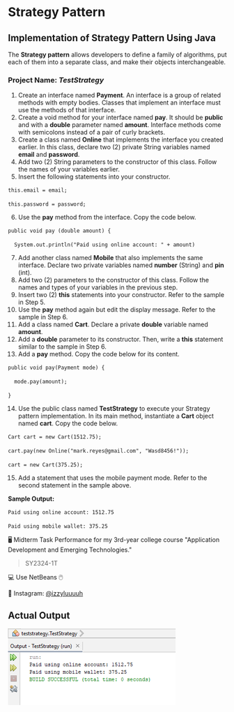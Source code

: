 # Strategy Pattern
## Implementation of Strategy Pattern Using Java

The **Strategy pattern** allows developers to define a family of algorithms, put each of them into a separate class, and make their objects interchangeable.

### Project Name: *TestStrategy*

1. Create an interface named **Payment**. An interface is a group of related methods with empty bodies. Classes that implement an interface must use the methods of that interface.
2. Create a void method for your interface named **pay**. It should be **public** and with a **double** parameter named **amount**. Interface methods come with semicolons instead of a pair of curly brackets.
3. Create a class named **Online** that implements the interface you created earlier. In this class, declare two (2) private String variables named **email** and **password**.
4. Add two (2) String parameters to the constructor of this class. Follow the names of your variables earlier.
5. Insert the following statements into your constructor.
```
this.email = email;

this.password = password;
```
6. Use the **pay** method from the interface. Copy the code below.
```
public void pay (double amount) {

  System.out.println("Paid using online account: " + amount)
```
7. Add another class named **Mobile** that also implements the same interface. Declare two private variables named **number** (String) and **pin** (int).
8. Add two (2) parameters to the constructor of this class. Follow the names and types of your variables in the previous step.
9. Insert two (2) **this** statements into your constructor. Refer to the sample in Step 5.
10. Use the **pay** method again but edit the display message. Refer to the sample in Step 6.
11. Add a class named **Cart**. Declare a private **double** variable named **amount**.
12. Add a **double** parameter to its constructor. Then, write a **this** statement similar to the sample in Step 6.
13. Add a **pay** method. Copy the code below for its content.
```
public void pay(Payment mode) {

  mode.pay(amount);

}
```
14. Use the public class named **TestStrategy** to execute your Strategy pattern implementation. In its main method, instantiate a **Cart** object named **cart**. Copy the code below.
```
Cart cart = new Cart(1512.75);

cart.pay(new Online("mark.reyes@gmail.com", "Wasd8456!")); 

cart = new Cart(375.25);
```
15. Add a statement that uses the mobile payment mode. Refer to the second statement in the sample above.

**Sample Output:**
```
Paid using online account: 1512.75

Paid using mobile wallet: 375.25 
```

🖥️ Midterm Task Performance for my 3rd-year college course "Application Development and Emerging Technologies."
> SY2324-1T

💻 Use NetBeans 🖱️

💙 Instagram: [@izzyluuuuh](https://www.instagram.com/izzyluuuuh/)

## Actual Output
![preview img](https://github.com/izzyluuuuh/strategy-pattern/blob/main/teststrategy-output.png)
